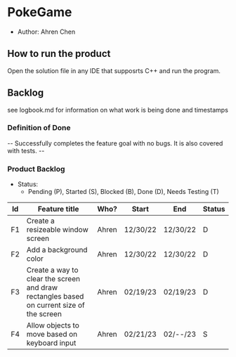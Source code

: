 # PokeGame

  - Author: Ahren Chen

## How to run the product

Open the solution file in any IDE that supposrts C++ and run the program.

## Backlog
see logbook.md for information on what work is being done and timestamps
### Definition of Done

-- Successfully completes the feature goal with no bugs. It is also covered with tests. --

### Product Backlog
* Status:
    * Pending (P), Started (S), Blocked (B), Done (D), Needs Testing (T)

| Id | Feature title | Who? | Start | End | Status |
|:--:|---------------|------|-------|-----|--------|
| F1 | Create a resizeable window screen | Ahren | 12/30/22 | 12/30/22 | D |
| F2 | Add a background color | Ahren | 12/30/22 | 12/30/22 | D |
| F3 | Create a way to clear the screen and draw rectangles based on current size of the screen | Ahren | 02/19/23 | 02/19/23 | D |
| F4 | Allow objects to move based on keyboard input | Ahren | 02/21/23 | 02/--/23 | S |